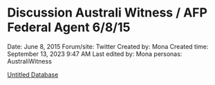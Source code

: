 # Discussion Australi Witness / AFP Federal Agent 6/8/15

Date: June 8, 2015
Forum/site: Twitter
Created by: Mona
Created time: September 13, 2023 9:47 AM
Last edited by: Mona
personas: AustraliWitness

[Untitled Database](Discussion%20Australi%20Witness%20AFP%20Federal%20Agent%206%208%20%20cc996db1fe1d4099941b030efa358f35/Untitled%20Database%2081879c04e7ba434a849f8fe0c539a648.csv)